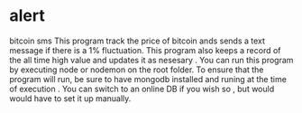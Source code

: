 # alert
bitcoin sms
This program track the price of bitcoin ands sends a text message if there is a 1% fluctuation.
This program also keeps a record of the all time high value and updates it as nesesary . 
You can run this program by executing node or nodemon on the root folder.
To ensure that the program will run, be sure to have mongodb installed and runing at the time of execution .
You can switch to an online DB if you wish so , but would would have to set it up manually.

